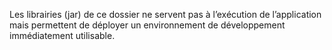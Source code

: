 Les librairies (jar) de ce dossier ne servent pas à l’exécution de l’application mais 
permettent de déployer un environnement de développement immédiatement utilisable.
